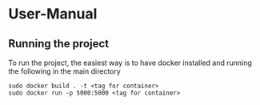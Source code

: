 # User-Manual 

## Running the project

To run the project, the easiest way is to have docker installed and running the following in the main directory

```
sudo docker build . -t <tag for container>
sudo docker run -p 5000:5000 <tag for container>
```
